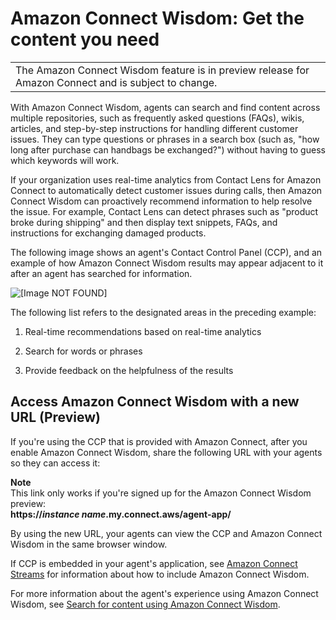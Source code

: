 # Amazon Connect Wisdom: Get the content you need<a name="amazon-connect-wisdom"></a>


|  | 
| --- |
| The Amazon Connect Wisdom feature is in preview release for Amazon Connect and is subject to change\. | 

With Amazon Connect Wisdom, agents can search and find content across multiple repositories, such as frequently asked questions \(FAQs\), wikis, articles, and step\-by\-step instructions for handling different customer issues\. They can type questions or phrases in a search box \(such as, "how long after purchase can handbags be exchanged?"\) without having to guess which keywords will work\.

If your organization uses real\-time analytics from Contact Lens for Amazon Connect to automatically detect customer issues during calls, then Amazon Connect Wisdom can proactively recommend information to help resolve the issue\. For example, Contact Lens can detect phrases such as "product broke during shipping" and then display text snippets, FAQs, and instructions for exchanging damaged products\.

The following image shows an agent's Contact Control Panel \(CCP\), and an example of how Amazon Connect Wisdom results may appear adjacent to it after an agent has searched for information\.

![\[Image NOT FOUND\]](http://docs.aws.amazon.com/connect/latest/adminguide/images/wisdom-concepts-intro.png)

The following list refers to the designated areas in the preceding example:

1. Real\-time recommendations based on real\-time analytics

1. Search for words or phrases

1. Provide feedback on the helpfulness of the results

## Access Amazon Connect Wisdom with a new URL \(Preview\)<a name="new-url-wisdom"></a>

If you're using the CCP that is provided with Amazon Connect, after you enable Amazon Connect Wisdom, share the following URL with your agents so they can access it:

**Note**  
This link only works if you're signed up for the Amazon Connect Wisdom preview:  
**https://*instance name*\.my\.connect\.aws/agent\-app/**

By using the new URL, your agents can view the CCP and Amazon Connect Wisdom in the same browser window\.

If CCP is embedded in your agent's application, see [Amazon Connect Streams](https://github.com/aws/amazon-connect-streams) for information about how to include Amazon Connect Wisdom\. 

For more information about the agent's experience using Amazon Connect Wisdom, see [Search for content using Amazon Connect Wisdom](search-for-answers.md)\.